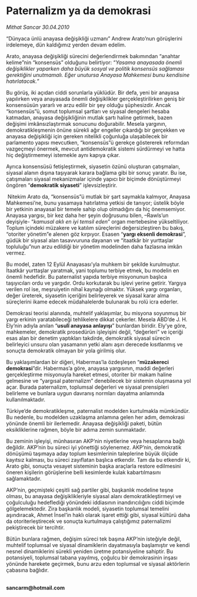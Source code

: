 # Paternalizm ya da demokrasi

*Mithat Sancar 30.04.2010*

<div class="yazi"><p>“Dünyaca ünlü anayasa değişikliği uzmanı” Andrew Arato’nun görüşlerini irdelemeye, dün kaldığımız yerden devam edelim.</p>
<p>Arato, anayasa değişikliği sürecini değerlendirmek bakımından “anahtar kelime”nin “konsensüs” olduğunu belirtiyor: “<i>Yasama anayasada önemli değişiklikler yaparken daha büyük sosyal ve politik konsensüs sağlaması gerektiğini unutmamalı. Eğer unutursa Anayasa Mahkemesi bunu kendisine hatırlatacak.</i>” </p>
<p>Bu görüş, iki açıdan ciddi sorunlarla yüklüdür. Bir defa, yeni bir anayasa yapılırken veya anayasada önemli değişiklikler gerçekleştirilirken geniş bir konsensüsün yararlı ve arzu edilir bir şey olduğu şüphesizdir. Ancak “konsensüs”ü, somut toplumsal şartları ve siyasal dengeleri hesaba katmadan, anayasa değişikliğinin mutlak şartı haline getirmek, bazen değişimi imkânsızlaştırmak sonucunu doğurabilir. Mesela yargının, demokratikleşmenin önüne sürekli ağır engeller çıkardığı bir gerçekken ve anayasa değişikliği için gereken nitelikli çoğunluğa ulaşabilecek bir parlamento yapısı mevcutken, “konsensüs”ü gerekçe göstererek reformdan vazgeçmeyi önermek, mevcut antidemokratik sistemi sürdürmeyi ve hatta hiç değiştirmemeyi istemekle aynı kapıya çıkar. </p>
<p>Ayrıca konsensüsü fetişleştirmek, siyasetin özünü oluşturan çatışmaları, siyasal alanın dışına taşıyarak karara bağlama gibi bir sonuç yaratır. Bu ise, çatışmaları siyasal mekanizmalar içinde yapıcı bir biçimde dönüştürmeyi öngören “<b>demokratik siyaseti</b>” işlevsizleştirir. </p>
<p> Nitekim Arato da, “konsensüs”ü mutlak bir şart saymakla kalmıyor, Anayasa Mahkemesi’ne, bunu yasamaya hatırlatma yetkisi de tanıyor; üstelik böyle bir yetkinin anayasal bir temele sahip olup olmadığını da hiç önemsemiyor. Anayasa yargısı, bir kez daha her şeyin doğrusunu bilen, –Rawls’un deyişiyle- “<i>kamusal aklı en iyi temsil eden</i>” organ mertebesine yükseltiliyor. Toplum içindeki müzakere ve katılım süreçlerini değersizleştiren bu bakış, “otoriter yönetim”e alenen göz kırpıyor. Esasen “<b>yargı eksenli demokrasi</b>”, güdük bir siyasal alan tasavvuruna dayanan ve “itaatkâr bir yurttaşlar topluluğu”nun arzu edildiği bir yönetim modelinden daha fazlasına imkân vermez.</p>
<p>Bu model, zaten 12 Eylül Anayasası’yla muhkem bir şekilde kurulmuştur. İtaatkâr yurttaşlar yaratmak, yani toplumu terbiye etmek, bu modelin en önemli hedefidir. Bu paternalist yapıda terbiye misyonunun başlıca taşıyıcıları ordu ve yargıdır. Ordu korkutarak bu işlevi yerine getirir. Yargıya verilen rol ise, meşruiyetin nihaî kaynağı olmaktır. Yüksek yargı organları, değer üreterek, siyasetin içeriğini belirleyerek ve siyasal karar alma süreçlerini ikame edecek müdahalelerde bulunarak bu rolü icra ederler.</p>
<p>Demokrasi teorisi alanında, muhtelif yaklaşımlar, bu misyona soyunmuş bir yargı erkinin yaratabileceği tehlikelere dikkat çekerler. Mesela ABD’de J. H. Ely’nin adıyla anılan “<b>usulî anayasa anlayışı</b>” bunlardan biridir. Ely’ye göre, mahkemeler, demokratik prosedürün işleyişini değil, “değerleri” ve içeriği esas alan bir denetim yaptıkları takdirde, demokratik siyasal sürecin belirleyici unsuru olan yasamanın yetki alanı aşırı derecede kısıtlanmış ve sonuçta demokratik olmayan bir yola girilmiş olur. </p>
<p>Bu yaklaşımlardan bir diğeri, Habermas’la özdeşleşen “<b>müzakereci demokrasi</b>”dir. Habermas’a göre, anayasa yargısının, maddi değerleri gerçekleştirme misyonuyla hareket etmesi, otoriter bir makam haline gelmesine ve “yargısal paternalizm” denebilecek bir sistemin oluşmasına yol açar. Burada paternalizm, toplumsal değerleri ve siyasal prensipleri belirleme ve bunlara uygun davranış normları dayatma anlamında kullanılmaktadır.</p>
<p>Türkiye’de demokratikleşme, paternalist modelden kurtulmakla mümkündür. Bu nedenle, bu modelden uzaklaşma anlamına gelen her adım, demokrasi yönünde önemli bir ilerlemedir. Anayasa değişikliği paketi, bütün eksikliklerine rağmen, böyle bir adıma zemin sunmaktadır. </p>
<p>Bu zeminin işleyişi, münhasıran AKP’nin niyetlerine veya hesaplarına bağlı değildir. AKP’nin bu süreci iyi yönettiği söylenemez. AKP’nin, demokratik dönüşümü taşımaya aday toplum kesimlerinin taleplerine büyük ölçüde kayıtsız kalması, bu süreci zayıflatan başlıca etkendir. Tam da bu etkendir ki, Arato gibi, sonuçta vesayet sisteminin başka araçlarla restore edilmesini öneren kişilerin görüşlerine belli kesimlerde kulak kabartılmasını sağlamaktadır. </p>
<p>AKP’nin, geçmişteki çeşitli sağ partiler gibi, başkanlık modeline teşne olması, bu anayasa değişiklikleriyle siyasal alanı demokratikleştirmeyi ve çoğulculuğu hedeflediği yönündeki iddiasının inandırıcılığını ciddi biçimde gölgelemektedir. Zira başkanlık modeli, siyasetin toplumsal temelini aşındıracak, Ahmet İnsel’in haklı olarak işaret ettiği gibi, siyasal kültürü daha da otoriterleştirecek ve sonuçta kurtulmaya çalıştığımız paternalizmi pekiştirecek bir tercihtir. </p>
<p>Bütün bunlara rağmen, değişim süreci tek başına AKP’nin isteğiyle değil, muhtelif toplumsal ve siyasal dinamiklerin dayatmasıyla başlamıştır ve kendi nesnel dinamiklerini sürekli yeniden üretme potansiyeline sahiptir. Bu potansiyeli, toplumsal tabana yayılmış, çoğulcu bir demokrasinin inşası yönünde harekete geçirmek, bunu arzu eden toplumsal ve siyasal aktörlerin çabasına bağlıdır.</p>
<p><b><br/>sancarm@hotmail.com</b></p></div>
